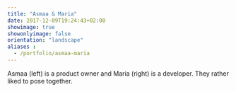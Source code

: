 ```yaml
---
title: "Asmaa & Maria"
date: 2017-12-09T19:24:43+02:00
showimage: true
showonlyimage: false
orientation: "landscape"
aliases :
  - /portfolio/asmaa-maria
---
```


Asmaa (left) is a product owner and Maria (right) is a developer.
They rather liked to pose together.

